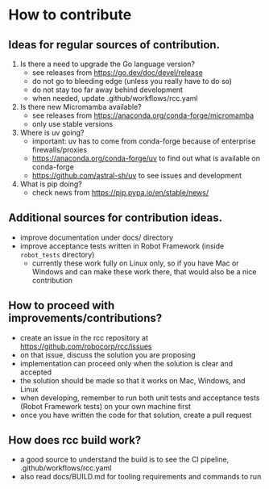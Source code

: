 # How to contribute

## Ideas for regular sources of contribution.

1. Is there a need to upgrade the Go language version?
    - see releases from https://go.dev/doc/devel/release
    - do not go to bleeding edge (unless you really have to do so)
    - do not stay too far away behind development
    - when needed, update .github/workflows/rcc.yaml
2. Is there new Micromamba available?
    - see releases from https://anaconda.org/conda-forge/micromamba
    - only use stable versions
3. Where is uv going?
    - important: uv has to come from conda-forge because of enterprise
      firewalls/proxies
    - https://anaconda.org/conda-forge/uv to find out what is available
      on conda-forge
    - https://github.com/astral-sh/uv to see issues and development
4. What is pip doing?
    - check news from https://pip.pypa.io/en/stable/news/

## Additional sources for contribution ideas.

- improve documentation under docs/ directory
- improve acceptance tests written in Robot Framework (inside `robot_tests`
  directory)
    - currently these work fully on Linux only, so if you have Mac or Windows
      and can make these work there, that would also be a nice contribution

## How to proceed with improvements/contributions?

- create an issue in the rcc repository at
  https://github.com/robocorp/rcc/issues
- on that issue, discuss the solution you are proposing
- implementation can proceed only when the solution is clear and accepted
- the solution should be made so that it works on Mac, Windows, and Linux
- when developing, remember to run both unit tests and acceptance tests
  (Robot Framework tests) on your own machine first
- once you have written the code for that solution, create a pull request

## How does rcc build work?

- a good source to understand the build is to see the CI pipeline,
  .github/workflows/rcc.yaml
- also read docs/BUILD.md for tooling requirements and commands to run
